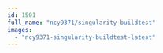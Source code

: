 ```yaml
---
id: 1501
full_name: "ncy9371/singularity-buildtest"
images: 
  - "ncy9371-singularity-buildtest-latest"
---
```

